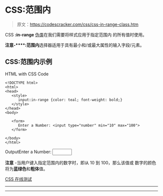 # CSS:范围内

> 原文：<https://codescracker.com/css/css-in-range-class.htm>

CSS **:in-range** [伪类](/css/css-pseudo-classes.htm)在我们需要将样式应用于指定范围内 的所有值时使用。

**注意-****:范围内**选择器适用于具有最小和/或最大属性的输入字段/元素。

## CSS:范围内示例

HTML with CSS Code

```
<!DOCTYPE html>
<html>
<head>
   <style>
      input:in-range {color: teal; font-weight: bold;}
   </style>
</head>
<body>

   <form>
      Enter a Number: <input type="number" min="10" max="100">
   </form>

</body>
</html>
```

OutputEnter a Number: <input type="number" min="10" max="100">

**注意** -当用户键入指定范围内的数字时，即从 10 到 100，那么该值或 数字的颜色将为**蓝绿色**和**粗体**值。

[CSS 在线测试](/exam/showtest.php?subid=5)

* * *

* * *